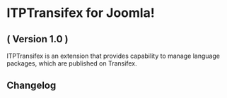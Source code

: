 ITPTransifex for Joomla! 
==========================
( Version 1.0 )
--------------------------

ITPTransifex is an extension that provides capability to manage language packages, which are published on Transifex.

Changelog
---------
